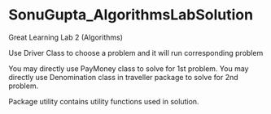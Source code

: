 # SonuGupta_AlgorithmsLabSolution
Great Learning Lab 2 (Algorithms) 


Use Driver Class to choose a problem and it will run corresponding problem

You may directly use PayMoney class to solve for 1st problem.
You may directly use Denomination class in traveller package to solve for 2nd problem.

Package utility contains utility functions used in solution.
